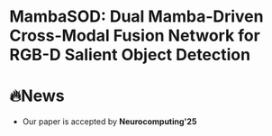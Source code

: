 # MambaSOD: Dual Mamba-Driven Cross-Modal Fusion Network for RGB-D Salient Object Detection

# 🔥News

- Our paper is accepted by **Neurocomputing'25**  
